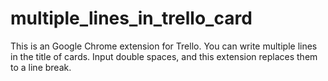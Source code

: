 # multiple_lines_in_trello_card
This is an Google Chrome extension for Trello. You can write multiple lines in the title of cards. Input double spaces, and this extension replaces them to a line break.
